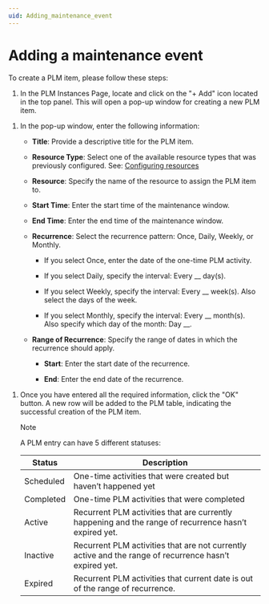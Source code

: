 ```yaml
---
uid: Adding_maintenance_event
---
```


# Adding a maintenance event

To create a PLM item, please follow these steps:

1. In the PLM Instances Page, locate and click on the "+ Add" icon located in the top panel. This will open a pop-up window for creating a new PLM item.

<!--    ![Planned Maintenance App ADD](~/user-guide/images/DataMiner_Planned_Maintenance_ADD.png) -->

1. In the pop-up window, enter the following information:

    - **Title**: Provide a descriptive title for the PLM item.

    - **Resource Type**: Select one of the available resource types that was previously configured. See: [Configuring resources](xref:PLM_tool_configuring_resources)

    - **Resource**: Specify the name of the resource to assign the PLM item to.

    - **Start Time**: Enter the start time of the maintenance window.

    - **End Time**: Enter the end time of the maintenance window.

    - **Recurrence**: Select the recurrence pattern: Once, Daily, Weekly, or Monthly.

        - If you select Once, enter the date of the one-time PLM activity.

        - If you select Daily, specify the interval: Every __ day(s).

        - If you select Weekly, specify the interval: Every __ week(s). Also select 
        the days of the week.
        - If you select Monthly, specify the interval: Every __ month(s). Also specify which day of the month: Day __.

    - **Range of Recurrence**: Specify the range of dates in which the recurrence should apply.

        - **Start**: Enter the start date of the recurrence.
        
        - **End**: Enter the end date of the recurrence.

<!--    ![Planned Maintenance App CREATE](~/user-guide/images/DataMiner_Planned_Maintenance_CREATE.png) -->

1. Once you have entered all the required information, click the "OK" button. A new row will be added to the PLM table, indicating the successful creation of the PLM item.

    > [!NOTE]
    > A PLM entry can have 5 different statuses:

    | **Status**    | Description                                                                                            |
    | ------------- | ------------------------------------------------------------------------------------------------------ |
    | Scheduled | One-time activities that were created but haven’t happened yet                                         |
    | Completed | One-time PLM activities that were completed                                                            |
    | Active    | Recurrent PLM activities that are currently happening and the range of recurrence hasn’t expired yet.  |
    | Inactive  | Recurrent PLM activities that are not currently active and the range of recurrence hasn’t expired yet. |
    | Expired   | Recurrent PLM activities that current date is out of the range of recurrence.                          |
